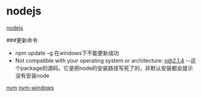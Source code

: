 # nodejs
[nodejs](https://nodejs.org/en/ "nodejs")

###更新命令
- npm update –g 在windows下不能更新成功 
- Not compatible with your operating system or architecture: n@2.1.4
--这个package的源码，它是把node的安装路径写死了的，非默认安装都会提示没有安装node

[nvm](https://github.com/creationix/nvm "bash")
[nvm-windows](https://github.com/coreybutler/nvm-windows "nvm-windows")
